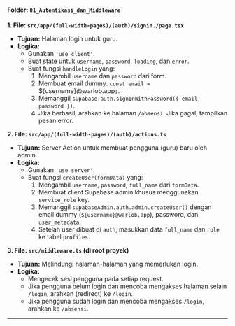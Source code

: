 #### **Folder: `01_Autentikasi_dan_Middleware`**

**1. File: `src/app/(full-width-pages)/(auth)/signin./page.tsx`**

  * **Tujuan:** Halaman login untuk guru.
  * **Logika:**
      * Gunakan `'use client'`.
      * Buat state untuk `username`, `password`, `loading`, dan `error`.
      * Buat fungsi `handleLogin` yang:
        1.  Mengambil `username` dan `password` dari form.
        2.  Membuat email dummy: ` const email =  `${username}@warlob.app`;`.
        3.  Memanggil `supabase.auth.signInWithPassword({ email, password })`.
        4.  Jika berhasil, arahkan ke halaman `/absensi`. Jika gagal, tampilkan pesan error.

**2. File: `src/app/(full-width-pages)/(auth)/actions.ts`**

  * **Tujuan:** Server Action untuk membuat pengguna (guru) baru oleh admin.
  * **Logika:**
      * Gunakan `'use server'`.
      * Buat fungsi `createUser(formData)` yang:
        1.  Mengambil `username`, `password`, `full_name` dari `formData`.
        2.  Membuat client Supabase admin khusus menggunakan `service_role` key.
        3.  Memanggil `supabaseAdmin.auth.admin.createUser()` dengan email dummy (`${username}@warlob.app`), password, dan `user_metadata`.
        4.  Setelah user dibuat di `auth`, masukkan data `full_name` dan `role` ke tabel `profiles`.

**3. File: `src/middleware.ts` (di root proyek)**

  * **Tujuan:** Melindungi halaman-halaman yang memerlukan login.
  * **Logika:**
      * Mengecek sesi pengguna pada setiap request.
      * Jika pengguna belum login dan mencoba mengakses halaman selain `/login`, arahkan (redirect) ke `/login`.
      * Jika pengguna sudah login dan mencoba mengakses `/login`, arahkan ke `/absensi`.

-----